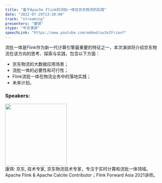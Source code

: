 ```yaml
---
title: "基于Apache Flink的流批一体在京东物流的实践"
date: "2022-07-29T13:30:00"
track: "streaming"
presenters: "康琪"
stype: "中文演讲"
speechLink: "https://www.youtube.com/embed/uu3vCFrzavY"
---
```

流批一体是Flink作为新一代计算引擎最重要的特征之一，本次演讲将介绍京东物流在该方向的思考、探索与实践，包含以下方面：
- 京东物流的大数据应用场景；
- 流批一体的必要性和可行性；
- Flink流批一体在物流业务中的落地实践；
- 未来计划。
 ### Speakers: 
 <img src="images/speaker/1057.png" width="200" /><br>康琪: 京东, 技术专家, 京东物流技术专家，专注于实时计算和流批一体领域。
Apache Flink & Apache Calcite Contributor；Flink Forward Asia 2021讲师。

 